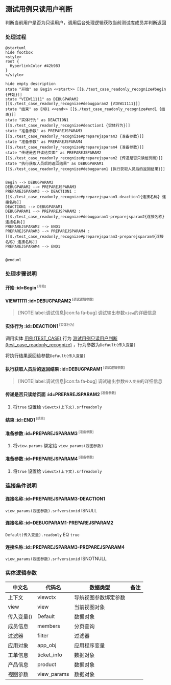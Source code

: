 ## 测试用例只读用户判断 <!-- {docsify-ignore-all} -->

   判断当前用户是否为只读用户，调用后台处理逻辑获取当前测试库成员并判断返回

### 处理过程

```plantuml
@startuml
hide footbox
<style>
root {
  HyperlinkColor #42b983
}
</style>

hide empty description
state "开始" as Begin <<start>> [[$./test_case_readonly_recognize#begin {开始}]]
state "VIEW11111" as DEBUGPARAM2  [[$./test_case_readonly_recognize#debugparam2 {VIEW11111}]]
state "结束" as END1 <<end>> [[$./test_case_readonly_recognize#end1 {结束}]]
state "实体行为" as DEACTION1  [[$./test_case_readonly_recognize#deaction1 {实体行为}]]
state "准备参数" as PREPAREJSPARAM3  [[$./test_case_readonly_recognize#preparejsparam3 {准备参数}]]
state "准备参数" as PREPAREJSPARAM4  [[$./test_case_readonly_recognize#preparejsparam4 {准备参数}]]
state "传递是否只读给页面" as PREPAREJSPARAM2  [[$./test_case_readonly_recognize#preparejsparam2 {传递是否只读给页面}]]
state "执行获取人员后的返回结果" as DEBUGPARAM1  [[$./test_case_readonly_recognize#debugparam1 {执行获取人员后的返回结果}]]


Begin --> DEBUGPARAM2
DEBUGPARAM2 --> PREPAREJSPARAM3
PREPAREJSPARAM3 --> DEACTION1 : [[$./test_case_readonly_recognize#preparejsparam3-deaction1{连接名称} 连接名称]]
DEACTION1 --> DEBUGPARAM1
DEBUGPARAM1 --> PREPAREJSPARAM2 : [[$./test_case_readonly_recognize#debugparam1-preparejsparam2{连接名称} 连接名称]]
PREPAREJSPARAM2 --> END1
PREPAREJSPARAM3 --> PREPAREJSPARAM4 : [[$./test_case_readonly_recognize#preparejsparam3-preparejsparam4{连接名称} 连接名称]]
PREPAREJSPARAM4 --> END1


@enduml
```


### 处理步骤说明

#### 开始 :id=Begin<sup class="footnote-symbol"> <font color=gray size=1>[开始]</font></sup>




#### VIEW11111 :id=DEBUGPARAM2<sup class="footnote-symbol"> <font color=gray size=1>[调试逻辑参数]</font></sup>



> [!NOTE|label:调试信息|icon:fa fa-bug]
> 调试输出参数`view`的详细信息

#### 实体行为 :id=DEACTION1<sup class="footnote-symbol"> <font color=gray size=1>[实体行为]</font></sup>



调用实体 [用例(TEST_CASE)](module/TestMgmt/test_case.md) 行为 [测试用例只读用户判断(test_case_readonly_recognize)](module/TestMgmt/test_case#行为) ，行为参数为`Default(传入变量)`

将执行结果返回给参数`Default(传入变量)`

#### 执行获取人员后的返回结果 :id=DEBUGPARAM1<sup class="footnote-symbol"> <font color=gray size=1>[调试逻辑参数]</font></sup>



> [!NOTE|label:调试信息|icon:fa fa-bug]
> 调试输出参数`传入变量`的详细信息

#### 传递是否只读给页面 :id=PREPAREJSPARAM2<sup class="footnote-symbol"> <font color=gray size=1>[准备参数]</font></sup>



1. 将`true` 设置给  `viewctx(上下文).srfreadonly`

#### 结束 :id=END1<sup class="footnote-symbol"> <font color=gray size=1>[结束]</font></sup>




#### 准备参数 :id=PREPAREJSPARAM3<sup class="footnote-symbol"> <font color=gray size=1>[准备参数]</font></sup>



1. 将`view.params` 绑定给  `view_params(视图参数)`

#### 准备参数 :id=PREPAREJSPARAM4<sup class="footnote-symbol"> <font color=gray size=1>[准备参数]</font></sup>



1. 将`true` 设置给  `viewctx(上下文).srfreadonly`

### 连接条件说明
#### 连接名称 :id=PREPAREJSPARAM3-DEACTION1

```view_params(视图参数).srfversionid``` ISNULL
#### 连接名称 :id=DEBUGPARAM1-PREPAREJSPARAM2

```Default(传入变量).readonly``` EQ ```true```
#### 连接名称 :id=PREPAREJSPARAM3-PREPAREJSPARAM4

```view_params(视图参数).srfversionid``` ISNOTNULL


### 实体逻辑参数

|    中文名   |    代码名    |  数据类型      |备注 |
| --------| --------| --------  | --------   |
|上下文|viewctx|导航视图参数绑定参数||
|view|view|当前视图对象||
|传入变量(<i class="fa fa-check"/></i>)|Default|数据对象||
|成员信息|members|分页查询||
|过滤器|filter|过滤器||
|应用对象|app_obj|应用程序变量||
|工单信息|ticket_info|数据对象||
|产品信息|product|数据对象||
|视图参数|view_params|数据对象||
